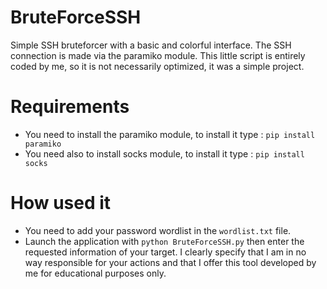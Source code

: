 # BruteForceSSH
Simple SSH bruteforcer with a basic and colorful interface. The SSH connection is made via the paramiko module. This little script is entirely coded by me, so it is not necessarily optimized, it was a simple project.

# Requirements
- You need to install the paramiko module, to install it type : `pip install paramiko`
- You need also to install socks module, to install it type : `pip install socks`

# How used it
- You need to add your password wordlist in the `wordlist.txt` file. 
- Launch the application with `python BruteForceSSH.py` then enter the requested information of your target. 
I clearly specify that I am in no way responsible for your actions and that I offer this tool developed by me for educational purposes only.
